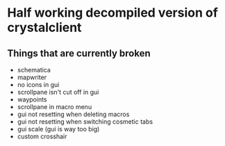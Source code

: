 # Half working decompiled version of crystalclient

## Things that are currently broken
- schematica
- mapwriter
- no icons in gui
- scrollpane isn't cut off in gui
- waypoints
- scrollpane in macro menu
- gui not resetting when deleting macros
- gui not resetting when switching cosmetic tabs
- gui scale (gui is way too big)
- custom crosshair
